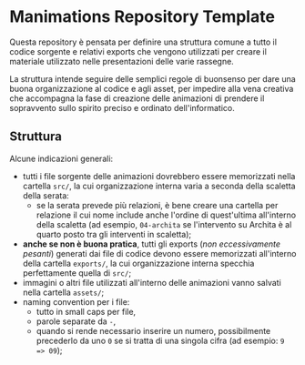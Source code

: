 # Manimations Repository Template

Questa repository è pensata per definire una struttura comune a tutto il codice sorgente e relativi exports che vengono utilizzati per creare il materiale utilizzato nelle presentazioni delle varie rassegne.

La struttura intende seguire delle semplici regole di buonsenso per dare una buona organizzazione al codice e agli asset, per impedire alla vena creativa che accompagna la fase di creazione delle animazioni di prendere il sopravvento sullo spirito preciso e ordinato dell'informatico.

## Struttura
Alcune indicazioni generali:
- tutti i file sorgente delle animazioni dovrebbero essere memorizzati nella cartella `src/`, la cui organizzazione interna varia a seconda della scaletta della serata:
  - se la serata prevede più relazioni, è bene creare una cartella per relazione il cui nome include anche l'ordine di quest'ultima all'interno della scaletta (ad esempio, `04-archita` se l'intervento su Archita è al quarto posto tra gli interventi in scaletta);
- **anche se non è buona pratica**, tutti gli exports (_non eccessivamente pesanti_) generati dai file di codice devono essere memorizzati all'interno della cartella `exports/`, la cui organizzazione interna specchia perfettamente quella di `src/`;
- immagini o altri file utilizzati all'interno delle animazioni vanno salvati nella cartella `assets/`;
- naming convention per i file:
  - tutto in small caps per file,
  - parole separate da `-`,
  - quando si rende necessario inserire un numero, possibilmente precederlo da uno `0` se si tratta di una singola cifra (ad esempio: `9 => 09`);
